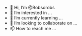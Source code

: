 - 👋 Hi, I’m @Bobsorobs
- 👀 I’m interested in ...
- 🌱 I’m currently learning ...
- 💞️ I’m looking to collaborate on ...
- 📫 How to reach me ...

<!---
Bobsorobs/Bobsorobs is a ✨ special ✨ repository because its `README.md` (this file) appears on your GitHub profile.
You can click the Preview link to take a look at your changes.
--->
